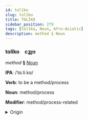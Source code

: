 ```yaml
---
id: tolîko
slug: tolîko
title: TOLÎKO
sidebar_position: 279
tags: [tolîko, Noun, Afro-Asiatic]
description: method § Noun
---
```


### tolîko&emsp;<span kind="abugida">cʓɟɔ</span>

*method* **§** [Noun](../../tags/Noun)

**IPA**: /ˈtɑ.li.kɑ/

**Verb**: to be a method/process

**Noun**: method/process

**Modifier**: method/process-related

<details>
    <summary>Origin</summary>
    Arabic طَرِيقَة ṭarīqa /tˤa.riː.qa/<br/>
    <em>Afro-Asiatic Language Family</em>
</details>